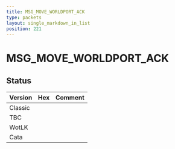 ```yaml
---
title: MSG_MOVE_WORLDPORT_ACK
type: packets
layout: single_markdown_in_list
position: 221
---
```


# MSG_MOVE_WORLDPORT_ACK

## Status

Version | Hex | Comment
---------- | ---------- | ---------- 
Classic |  |  
TBC |  |  
WotLK |  |  
Cata |  |  
